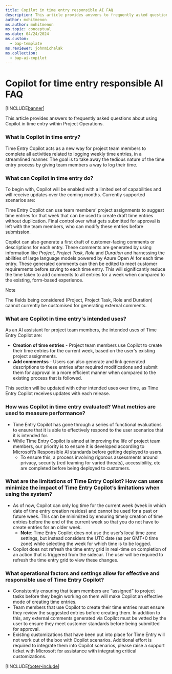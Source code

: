 ```yaml
---
title: Copilot in time entry responsible AI FAQ
description: This article provides answers to frequently asked questions about Copilot in time entry.
author: mohitmenon
ms.author: mohitmenon
ms.topic: conceptual 
ms.date: 04/24/2024
ms.custom: 
  - bap-template
ms.reviewer: johnmichalak
ms.collection:
  - bap-ai-copilot
---
```


# Copilot for time entry responsible AI FAQ

[!INCLUDE[banner](../includes/banner.md)]

This article provides answers to frequently asked questions about using Copilot in time entry within Project Operations.

### What is Copilot in time entry?

Time Entry Copilot acts as a new way for project team members to complete all activities related to logging weekly time entries, in a streamlined manner. The goal is to take away the tedious nature of the time entry process by giving team members a way to log their time.

### What can Copilot in time entry do?

To begin with, Copilot will be enabled with a limited set of capabilities and will receive updates over the coming months. Currently supported scenarios are: 

Time Entry Copilot can use team members’ project assignments to suggest time entries for that week that can be used to create draft time entries without duplication. Final control over what gets submitted for approval is left with the team members, who can modify these entries before submission.  

Copilot can also generate a first draft of customer-facing comments or descriptions for each entry. These comments are generated by using information like _Project, Project Task, Role_ and _Duration_ and harnessing the abilities of large language models powered by Azure Open AI for each time entry. These generated comments can then be edited to meet customer requirements before saving to each time entry. This will significantly reduce the time taken to add comments to all entries for a week when compared to the existing, form-based experience.

   > [!NOTE]
   > The fields being considered (Project, Project Task, Role and Duration) cannot currently be customised for generating external comments.

### What are Copilot in time entry's intended uses?

As an AI assistant for project team members, the intended uses of Time Entry Copilot are: 

- **Creation of time entries** - Project team members use Copilot to create their time entries for the current week, based on the user's existing project assignments.
- **Add commentss** - Users can also generate and link generated descriptions to these entries after required modifications and submit them for approval in a more efficient manner when compared to the existing process that is followed.

This section will be updated with other intended uses over time, as Time Entry Copilot receives updates with each release. 

### How was Copilot in time entry evaluated? What metrics are used to measure performance? 

- Time Entry Copilot has gone through a series of functional evaluations to ensure that it is able to effectively respond to the user scenarios that it is intended for.
- While Time Entry Copilot is aimed at improving the life of project team members, our priority is to ensure it is developed according to Microsoft’s Responsible AI standards before getting deployed to users.
  -  To ensure this, a process involving rigorous assessments around privacy, security (red teaming for varied threats), accessibility, etc are completed before being deployed to customers.  

### What are the limitations of Time Entry Copilot? How can users minimize the impact of Time Entry Copilot’s limitations when using the system? 

- As of now, Copilot can only log time for the current week (week in which date of time entry creation resides) and cannot be used for a past or future week. This can be minimized by ensuring timely creation of time entries before the end of the current week so that you do not have to create entries for an older week.
  - **Note**: Time Entry Copilot does not use the user’s local time zone settings, but instead considers the UTC date (as per GMT+0 time zone) while selecting the week for which time is to be logged.
- Copilot does not refresh the time entry grid in real-time on completion of an action that is triggered from the sidecar. The user will be required to refresh the time entry grid to view these changes.


### What operational factors and settings allow for effective and responsible use of Time Entry Copilot? 

- Consistently ensuring that team members are “assigned” to project tasks before they begin working on them will make Copilot an effective mode of creating time entries.
- Team members that use Copilot to create their time entries must ensure they review the suggested entries before creating them. In addition to this, any external comments generated via Copilot must be vetted by the user to ensure they meet customer standards before being submitted for approval.
- Existing customizations that have been put into place for Time Entry will not work out of the box with Copilot scenarios. Additional effort is required to integrate them into Copilot scenarios, please raise a support ticket with Microsoft for assistance with integrating critical customizations.

[!INCLUDE[footer-include](../includes/footer-banner.md)]
